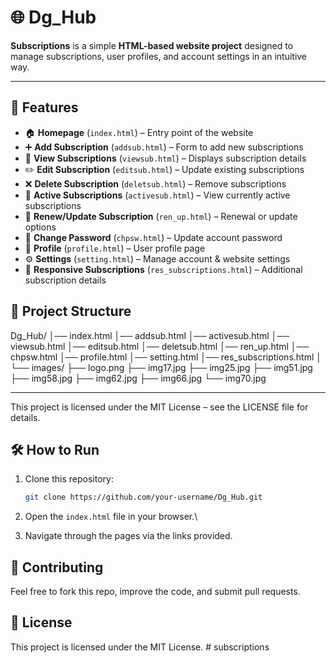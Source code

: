 # 🌐 Dg_Hub

**Subscriptions** is a simple **HTML-based website project** designed to manage subscriptions, user profiles, and account settings in an intuitive way.  

---

## 🚀 Features

- 🏠 **Homepage** (`index.html`) – Entry point of the website  
- ➕ **Add Subscription** (`addsub.html`) – Form to add new subscriptions  
- 👀 **View Subscriptions** (`viewsub.html`) – Displays subscription details  
- ✏️ **Edit Subscription** (`editsub.html`) – Update existing subscriptions  
- ❌ **Delete Subscription** (`deletsub.html`) – Remove subscriptions  
- 📌 **Active Subscriptions** (`activesub.html`) – View currently active subscriptions  
- 🔄 **Renew/Update Subscription** (`ren_up.html`) – Renewal or update options  
- 🔐 **Change Password** (`chpsw.html`) – Update account password  
- 👤 **Profile** (`profile.html`) – User profile page  
- ⚙️ **Settings** (`setting.html`) – Manage account & website settings  
- 📑 **Responsive Subscriptions** (`res_subscriptions.html`) – Additional subscription details  


## 📂 Project Structure
Dg_Hub/
│── index.html
│── addsub.html
│── activesub.html
│── viewsub.html
│── editsub.html
│── deletsub.html
│── ren_up.html
│── chpsw.html
│── profile.html
│── setting.html
│── res_subscriptions.html
│
└── images/
├── logo.png
├── img17.jpg
├── img25.jpg
├── img51.jpg
├── img58.jpg
├── img62.jpg
├── img66.jpg
└── img70.jpg


---

This project is licensed under the MIT License – see the LICENSE
 file for details.

## 🛠️ How to Run

1.  Clone this repository:

    ``` bash
    git clone https://github.com/your-username/Dg_Hub.git
    ```

2.  Open the `index.html` file in your browser.\

3.  Navigate through the pages via the links provided.


## 🤝 Contributing

Feel free to fork this repo, improve the code, and submit pull requests.

## 📄 License

This project is licensed under the MIT License.
#   s u b s c r i p t i o n s 
 
 
